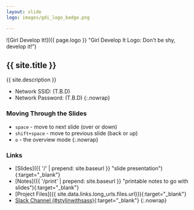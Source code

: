 ```yaml
---
layout: slide
logo: images/gdi_logo_badge.png

---
```


<section>

<div class="two-up">
<div class="left">

![Girl Develop It!]({{ page.logo }} "Girl Develop It Logo: Don't be shy, develop it!")

</div>
<div class="right">

## {{ site.title }}

{{ site.description }}

</div>
</div>


* <span class="green">Network SSID:</span> (T.B.D)
* <span class="green">Network Password:</span> (T.B.D)
{:.nowrap}

</section>




<section>

### Moving Through the Slides

* `space` - move to next slide (over or down)
* `shift+space` - move to previous slide (back or up)
* `o` - the overview mode
{:.nowrap}

</section>




<section>

### Links

* [Slides]({{ '/' | prepend: site.baseurl }} "slide presentation"){:target="_blank"}
* [Notes]({{ '/print' | prepend: site.baseurl }} "printable notes to go with slides"){:target="_blank"}
* [Project Files]({{ site.data.links.long_urls.files.url}}){:target="_blank"}
* [Slack Channel (#stylinwithsass)](https://gdimpls.slack.com/messages/stylinwithsass/){:target="_blank"}
{:.nowrap}

</section>
